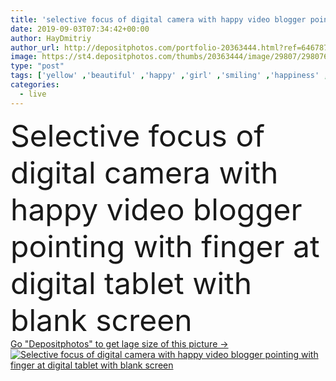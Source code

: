 ```yaml
---
title: 'selective focus of digital camera with happy video blogger pointing with finger at digital tablet with blank screen '
date: 2019-09-03T07:34:42+00:00
author: HayDmitriy
author_url: http://depositphotos.com/portfolio-20363444.html?ref=64678756
image: https://st4.depositphotos.com/thumbs/20363444/image/29807/298076014/api_thumb_450.jpg?forcejpeg=true
type: "post"
tags: ['yellow' ,'beautiful' ,'happy' ,'girl' ,'smiling' ,'happiness' ,'cheerful' ,'caucasian' ,'smile' ,'connection' ,'emotion' ,'home' ,'woman' ,'communication' ,'emotional' ,'broadcast' ,'indoors' ,'online' ,'attractive' ,'positive' ,'gadget' ,'sofa' ,'daylight' ,'gesture' ,'Gesturing' ,'tripod' ,'streaming' ,'daytime' ,'blogger' ,'blogging' ,'copy space' ,'one person' ,'selective focus' ,'young adult' ,'Living Room' ,'formal wear' ,'digital camera' ,'blank screen' ,'Digital Tablet' ,'pointing with finger' ,'digital device' ,'vlog' ,'vlogger' ,'influencer' ,'video blogger' ]
categories: 
  - live
---
```

<div aling="center">
            <font size="60"> Selective focus of digital camera with happy video blogger pointing with finger at digital tablet with blank screen</font>   
</div>
<div>
    <a href='https://depositphotos.com/298076014/stock-photo-selective-focus-digital-camera-happy.html?ref=64678756' target=_blank > Go "Depositphotos" to get lage size of this picture ->
        <img href='https://depositphotos.com/298076014/stock-photo-selective-focus-digital-camera-happy.html?ref=64678756' src='https://st4.depositphotos.com/20363444/29807/i/950/depositphotos_298076014-stock-photo-selective-focus-digital-camera-happy.jpg?forcejpeg=true' alt='Selective focus of digital camera with happy video blogger pointing with finger at digital tablet with blank screen' >
    </a>
</div>
